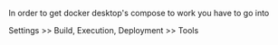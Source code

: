 In order to get docker desktop's compose to work you have to go into

Settings >> Build, Execution, Deployment >> Tools